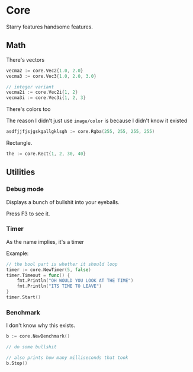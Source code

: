 # Core

Starry features handsome features.

## Math

There's vectors

```go
vecma2 := core.Vec2{1.0, 2.0}
vecma3 := core.Vec3{1.0, 2.0, 3.0}

// integer variant
vecma2i := core.Vec2i{1, 2}
vecma3i := core.Vec3i{1, 2, 3}
```

There's colors too

The reason I didn't just use `image/color` is because I didn't know it existed

```go
asdfjjfjsjgskgallgklsgh := core.Rgba(255, 255, 255, 255)
```

Rectangle.

```go
the := core.Rect{1, 2, 30, 40}
```

## Utilities

### Debug mode

Displays a bunch of bullshit into your eyeballs.

Press F3 to see it.

### Timer

As the name implies, it's a timer

Example:

```go
// the bool part is whether it should loop
timer := core.NewTimer(5, false)
timer.Timeout = func() {
    fmt.Println("OH WOULD YOU LOOK AT THE TIME")
    fmt.Println("ITS TIME TO LEAVE")
}
timer.Start()
```

### Benchmark

I don't know why this exists.

```go
b := core.NewBenchmark()

// do some bullshit

// also prints how many milliseconds that took
b.Stop()
```
